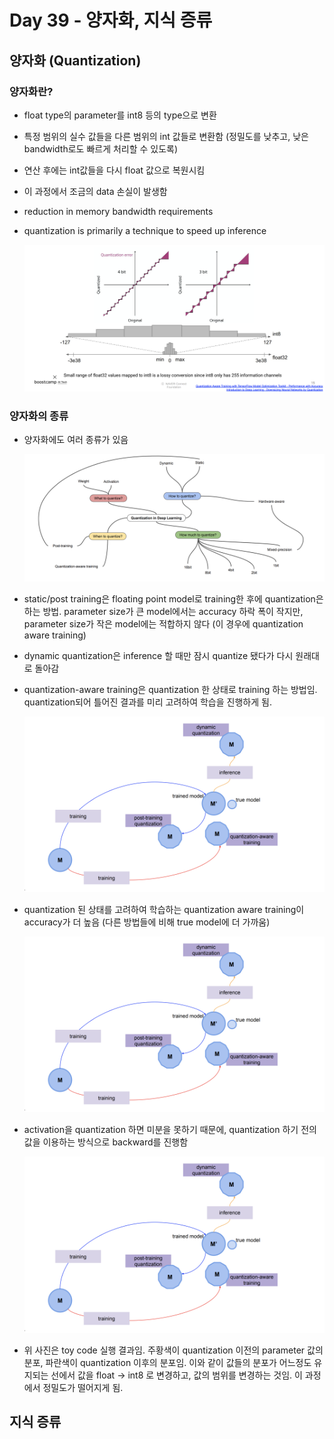 # Day 39 - 양자화, 지식 증류

## 양자화 (Quantization)

### 양자화란?

* float type의 parameter를 int8 등의 type으로 변환
* 특정 범위의 실수 값들을 다른 범위의 int 값들로 변환함 (정밀도를 낮추고, 낮은 bandwidth로도 빠르게 처리할 수 있도록)
* 연산 후에는 int값들을 다시 float 값으로 복원시킴
* 이 과정에서 조금의 data 손실이 발생함
* reduction in memory bandwidth requirements
* quantization is primarily a technique to speed up inference

    ![quantization](./img/Day39/quantization1.png)

### 양자화의 종류

* 양자화에도 여러 종류가 있음

    ![quantization](./img/Day39/quantization2.png)

* static/post training은 floating point model로 training한 후에 quantization은 하는 방법. parameter size가 큰 model에서는 accuracy 하락 폭이 작지만, parameter size가 작은 model에는 적합하지 않다 (이 경우에 quantization aware training)
* dynamic quantization은 inference 할 때만 잠시 quantize 됐다가 다시 원래대로 돌아감
* quantization-aware training은 quantization 한 상태로 training 하는 방법임. quantization되어 틀어진 결과를 미리 고려하여 학습을 진행하게 됨.

    ![quantization](./img/Day39/quantization3.png)

* quantization 된 상태를 고려하여 학습하는 quantization aware training이 accuracy가 더 높음 (다른 방법들에 비해  true model에 더 가까움)

    ![quantization](./img/Day39/quantization3.png)

* activation을 quantization 하면 미분을 못하기 때문에, quantization 하기 전의 값을 이용하는 방식으로 backward를 진행함

    ![quantization](./img/Day39/quantization3.png)

* 위 사진은 toy code 실행 결과임. 주황색이 quantization 이전의 parameter 값의 분포, 파란색이 quantization 이후의 분포임. 이와 같이 값들의 분포가 어느정도 유지되는 선에서 값을 float -> int8 로 변경하고, 값의 범위를 변경하는 것임. 이 과정에서 정밀도가 떨어지게 됨.


## 지식 증류

